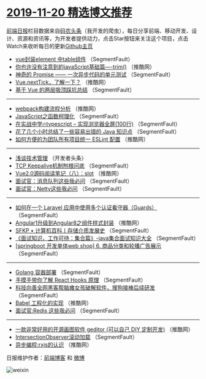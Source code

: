 # [2019-11-20 精选博文推荐](http://hao.caibaojian.com/date/2019/11/20)

[前端日报](http://caibaojian.com/c/news)栏目数据来自[码农头条](http://hao.caibaojian.com/)（我开发的爬虫），每日分享前端、移动开发、设计、资源和资讯等，为开发者提供动力，点击Star按钮来关注这个项目，点击Watch来收听每日的更新[Github主页](https://github.com/kujian/frontendDaily)
* [vue封装element 中table组件](http://hao.caibaojian.com/131468.html) （SegmentFault）
* [你也许没有注意到的javaScript基础篇&#8212;-trim()](http://hao.caibaojian.com/131481.html) （推酷网）
* [神奇的 Promise —— 一次异步代码的单元测试](http://hao.caibaojian.com/131472.html) （SegmentFault）
* [Vue.nextTick，了解一下？](http://hao.caibaojian.com/131480.html) （推酷网）
* [基于 Vue 的两层吸顶踩坑总结](http://hao.caibaojian.com/131457.html) （SegmentFault）

***
* [webpack构建流程分析](http://hao.caibaojian.com/131483.html) （推酷网）
* [JavaScript之函数柯理化](http://hao.caibaojian.com/131455.html) （SegmentFault）
* [在实战中学🔥typescript &#8211; 实现浏览器全屏(100行)](http://hao.caibaojian.com/131458.html) （SegmentFault）
* [花了几个小时总结了一些容易出错的 Java 知识点](http://hao.caibaojian.com/131470.html) （SegmentFault）
* [如何方便的为团队所有项目统一 ESLint 配置](http://hao.caibaojian.com/131484.html) （推酷网）

***
* [浅谈技术管理](http://hao.caibaojian.com/131473.html) （开发者头条）
* [TCP Keepalive机制刨根问底](http://hao.caibaojian.com/131466.html) （SegmentFault）
* [Vue2.0源码阅读笔记（八）：slot](http://hao.caibaojian.com/131479.html) （推酷网）
* [面试官：消息队列这些我必问](http://hao.caibaojian.com/131456.html) （SegmentFault）
* [面试官：Netty这些我必问](http://hao.caibaojian.com/131467.html) （SegmentFault）

***
* [如何在一个 Laravel 应用中使用多个认证看守器（Guards）](http://hao.caibaojian.com/131469.html) （SegmentFault）
* [Angular1升级到Angular8之组件样式封装](http://hao.caibaojian.com/131482.html) （推酷网）
* [SFKP • 计算机百科丨存储介质发展史](http://hao.caibaojian.com/131459.html) （SegmentFault）
* [《面试知识，工作可待：集合篇》-java集合面试知识大全](http://hao.caibaojian.com/131460.html) （SegmentFault）
* [[springboot 开发单体web shop] 6. 商品分类和轮播广告展示](http://hao.caibaojian.com/131471.html) （SegmentFault）

***
* [Golang 容器部署](http://hao.caibaojian.com/131461.html) （SegmentFault）
* [手摸手带你了解 React Hooks 原理](http://hao.caibaojian.com/131462.html) （SegmentFault）
* [科技向善全网黑客帮脑瘫女孩破解软件，搜狗接棒后续研发](http://hao.caibaojian.com/131463.html) （SegmentFault）
* [Babel 工程化的实现](http://hao.caibaojian.com/131476.html) （推酷网）
* [面试官:Redis 这些我必问](http://hao.caibaojian.com/131464.html) （SegmentFault）

***
* [一款非常好用的开源画图软件 geditor (可以自己 DIY 定制开发)](http://hao.caibaojian.com/131477.html) （推酷网）
* [IntersectionObserver滚动加载](http://hao.caibaojian.com/131465.html) （SegmentFault）
* [异步编程:rxjs的认识](http://hao.caibaojian.com/131478.html) （推酷网）

日报维护作者：[前端博客](http://caibaojian.com/) 和 [微博](http://caibaojian.com/go/weibo)

![weixin](https://user-images.githubusercontent.com/3055447/38468989-651132ac-3b80-11e8-8e6b-15122322a9d7.png)